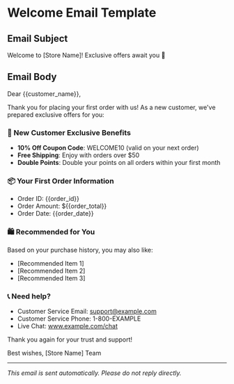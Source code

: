 # Welcome Email Template

## Email Subject
Welcome to [Store Name]! Exclusive offers await you 🎉

## Email Body

Dear {{customer_name}},

Thank you for placing your first order with us! As a new customer, we've prepared exclusive offers for you:

### 🎁 New Customer Exclusive Benefits
- **10% Off Coupon Code**: WELCOME10 (valid on your next order)
- **Free Shipping**: Enjoy with orders over $50
- **Double Points**: Double your points on all orders within your first month

### 📦 Your First Order Information
- Order ID: {{order_id}}
- Order Amount: ${{order_total}}
- Order Date: {{order_date}}

### 🛍️ Recommended for You
Based on your purchase history, you may also like:
- [Recommended Item 1]
- [Recommended Item 2]
- [Recommended Item 3]

### 📞 Need help?
- Customer Service Email: support@example.com
- Customer Service Phone: 1-800-EXAMPLE
- Live Chat: www.example.com/chat

Thank you again for your trust and support!

Best wishes,
[Store Name] Team

---
*This email is sent automatically. Please do not reply directly.*